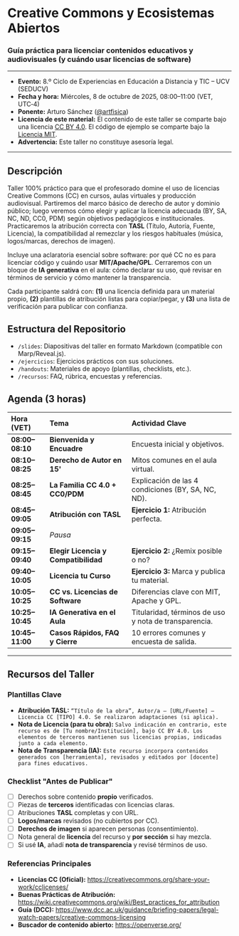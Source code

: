 # Creative Commons y Ecosistemas Abiertos
### Guía práctica para licenciar contenidos educativos y audiovisuales (y cuándo usar licencias de software)

---

* **Evento:** 8.º Ciclo de Experiencias en Educación a Distancia y TIC – UCV (SEDUCV)
* **Fecha y hora:** Miércoles, 8 de octubre de 2025, 08:00–11:00 (VET, UTC‑4)
* **Ponente:** Arturo Sánchez ([@artfisica](https://github.com/artfisica))
* **Licencia de este material:** El contenido de este taller se comparte bajo una licencia [CC BY 4.0](https://creativecommons.org/licenses/by/4.0/). El código de ejemplo se comparte bajo la [Licencia MIT](https://opensource.org/license/mit/).
* **Advertencia:** Este taller no constituye asesoría legal.

---

## Descripción
Taller 100% práctico para que el profesorado domine el uso de licencias Creative Commons (CC) en cursos, aulas virtuales y producción audiovisual. Partiremos del marco básico de derecho de autor y dominio público; luego veremos cómo elegir y aplicar la licencia adecuada (BY, SA, NC, ND, CC0, PDM) según objetivos pedagógicos e institucionales. Practicaremos la atribución correcta con **TASL** (Título, Autoría, Fuente, Licencia), la compatibilidad al remezclar y los riesgos habituales (música, logos/marcas, derechos de imagen).

Incluye una aclaratoria esencial sobre software: por qué CC no es para licenciar código y cuándo usar **MIT/Apache/GPL**. Cerraremos con un bloque de **IA generativa** en el aula: cómo declarar su uso, qué revisar en términos de servicio y cómo mantener la transparencia.

Cada participante saldrá con: **(1)** una licencia definida para un material propio, **(2)** plantillas de atribución listas para copiar/pegar, y **(3)** una lista de verificación para publicar con confianza.

## Estructura del Repositorio
* `/slides`: Diapositivas del taller en formato Markdown (compatible con Marp/Reveal.js).
* `/ejercicios`: Ejercicios prácticos con sus soluciones.
* `/handouts`: Materiales de apoyo (plantillas, checklists, etc.).
* `/recursos`: FAQ, rúbrica, encuestas y referencias.

## Agenda (3 horas)

| Hora (VET) | Tema | Actividad Clave |
| :--- | :--- | :--- |
| **08:00–08:10** | **Bienvenida y Encuadre** | Encuesta inicial y objetivos. |
| **08:10–08:25** | **Derecho de Autor en 15'** | Mitos comunes en el aula virtual. |
| **08:25–08:45** | **La Familia CC 4.0 + CC0/PDM** | Explicación de las 4 condiciones (BY, SA, NC, ND). |
| **08:45–09:05** | **Atribución con TASL** | **Ejercicio 1:** Atribución perfecta. |
| **09:05–09:15** | *Pausa* | |
| **09:15–09:40** | **Elegir Licencia y Compatibilidad** | **Ejercicio 2:** ¿Remix posible o no? |
| **09:40–10:05** | **Licencia tu Curso** | **Ejercicio 3:** Marca y publica tu material. |
| **10:05–10:25** | **CC vs. Licencias de Software** | Diferencias clave con MIT, Apache y GPL. |
| **10:25–10:45** | **IA Generativa en el Aula** | Titularidad, términos de uso y nota de transparencia. |
| **10:45–11:00** | **Casos Rápidos, FAQ y Cierre** | 10 errores comunes y encuesta de salida. |

---

## Recursos del Taller

### Plantillas Clave
* **Atribución TASL:** `“Título de la obra”, Autor/a — [URL/Fuente] — Licencia CC [TIPO] 4.0. Se realizaron adaptaciones (si aplica).`
* **Nota de Licencia (para tu obra):** `Salvo indicación en contrario, este recurso es de [Tu nombre/Institución], bajo CC BY 4.0. Los elementos de terceros mantienen sus licencias propias, indicadas junto a cada elemento.`
* **Nota de Transparencia (IA):** `Este recurso incorpora contenidos generados con [herramienta], revisados y editados por [docente] para fines educativos.`

### Checklist "Antes de Publicar"
- [ ] Derechos sobre contenido **propio** verificados.
- [ ] Piezas de **terceros** identificadas con licencias claras.
- [ ] Atribuciones **TASL** completas y con URL.
- [ ] **Logos/marcas** revisados (no cubiertos por CC).
- [ ] **Derechos de imagen** si aparecen personas (consentimiento).
- [ ] Nota general de **licencia** del recurso y **por sección** si hay mezcla.
- [ ] Si usé **IA**, añadí **nota de transparencia** y revisé términos de uso.

### Referencias Principales
* **Licencias CC (Oficial):** https://creativecommons.org/share-your-work/cclicenses/
* **Buenas Prácticas de Atribución:** https://wiki.creativecommons.org/wiki/Best_practices_for_attribution
* **Guía (DCC):** https://www.dcc.ac.uk/guidance/briefing-papers/legal-watch-papers/creative-commons-licensing
* **Buscador de contenido abierto:** https://openverse.org/
